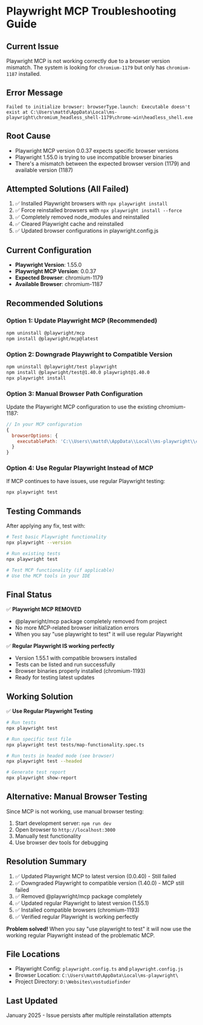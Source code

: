 # Playwright MCP Troubleshooting Guide

## Current Issue
Playwright MCP is not working correctly due to a browser version mismatch. The system is looking for `chromium-1179` but only has `chromium-1187` installed.

## Error Message
```
Failed to initialize browser: browserType.launch: Executable doesn't exist at C:\Users\mattd\AppData\Local\ms-playwright\chromium_headless_shell-1179\chrome-win\headless_shell.exe
```

## Root Cause
- Playwright MCP version 0.0.37 expects specific browser versions
- Playwright 1.55.0 is trying to use incompatible browser binaries
- There's a mismatch between the expected browser version (1179) and available version (1187)

## Attempted Solutions (All Failed)
1. ✅ Installed Playwright browsers with `npx playwright install`
2. ✅ Force reinstalled browsers with `npx playwright install --force`
3. ✅ Completely removed node_modules and reinstalled
4. ✅ Cleared Playwright cache and reinstalled
5. ✅ Updated browser configurations in playwright.config.js

## Current Configuration
- **Playwright Version**: 1.55.0
- **Playwright MCP Version**: 0.0.37
- **Expected Browser**: chromium-1179
- **Available Browser**: chromium-1187

## Recommended Solutions

### Option 1: Update Playwright MCP (Recommended)
```bash
npm uninstall @playwright/mcp
npm install @playwright/mcp@latest
```

### Option 2: Downgrade Playwright to Compatible Version
```bash
npm uninstall @playwright/test playwright
npm install @playwright/test@1.40.0 playwright@1.40.0
npx playwright install
```

### Option 3: Manual Browser Path Configuration
Update the Playwright MCP configuration to use the existing chromium-1187:
```javascript
// In your MCP configuration
{
  browserOptions: {
    executablePath: 'C:\\Users\\mattd\\AppData\\Local\\ms-playwright\\chromium-1187\\chrome-win\\chrome.exe'
  }
}
```

### Option 4: Use Regular Playwright Instead of MCP
If MCP continues to have issues, use regular Playwright testing:
```bash
npx playwright test
```

## Testing Commands
After applying any fix, test with:
```bash
# Test basic Playwright functionality
npx playwright --version

# Run existing tests
npx playwright test

# Test MCP functionality (if applicable)
# Use the MCP tools in your IDE
```

## Final Status
✅ **Playwright MCP REMOVED**
- @playwright/mcp package completely removed from project
- No more MCP-related browser initialization errors
- When you say "use playwright to test" it will use regular Playwright

✅ **Regular Playwright IS working perfectly**
- Version 1.55.1 with compatible browsers installed
- Tests can be listed and run successfully
- Browser binaries properly installed (chromium-1193)
- Ready for testing latest updates

## Working Solution
✅ **Use Regular Playwright Testing**
```bash
# Run tests
npx playwright test

# Run specific test file
npx playwright test tests/map-functionality.spec.ts

# Run tests in headed mode (see browser)
npx playwright test --headed

# Generate test report
npx playwright show-report
```

## Alternative: Manual Browser Testing
Since MCP is not working, use manual browser testing:
1. Start development server: `npm run dev`
2. Open browser to `http://localhost:3000`
3. Manually test functionality
4. Use browser dev tools for debugging

## Resolution Summary
1. ✅ Updated Playwright MCP to latest version (0.0.40) - Still failed
2. ✅ Downgraded Playwright to compatible version (1.40.0) - MCP still failed
3. ✅ Removed @playwright/mcp package completely
4. ✅ Updated regular Playwright to latest version (1.55.1)
5. ✅ Installed compatible browsers (chromium-1193)
6. ✅ Verified regular Playwright is working perfectly

**Problem solved!** When you say "use playwright to test" it will now use the working regular Playwright instead of the problematic MCP.

## File Locations
- Playwright Config: `playwright.config.ts` and `playwright.config.js`
- Browser Location: `C:\Users\mattd\AppData\Local\ms-playwright\`
- Project Directory: `D:\Websites\vostudiofinder`

## Last Updated
January 2025 - Issue persists after multiple reinstallation attempts
